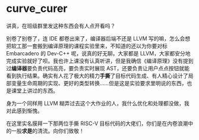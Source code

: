 # curve_curer

讲真，在班级群里发这种东西会有人点开看吗？





别卷了别卷了，连 IDE 都卷出来了，编译器后端不还是 LLVM 写的嘛，怎么会想把软工那一套搬到编译原理的课程实验里来，不知道的还以为你要对标 Embarcadero 的 Dev-C++ 呢，说真的好无聊。大家都是 LLVM，大家都安分地完成实验就好了呗。我也许上课没有认真听讲，但是我确信《编译原理》没有提到过**编译器**要负责代码高亮，要负责实时展现 AST，还要负责让用户点点按钮就能看到执行结果。确实有人花了极大的精力**手撕**了目标代码生成、有人精心设计了局部变量生命周期的实现、更好的类型转换……但是这是实验要求里明说的东西，也是课堂上讲过的东西。

身为一个同样用 LLVM 糊弄过去这个大作业的人，我什么优化和处理都没做，我对此感到惭愧。

在这里实名膜拜一下那两位手撕 RISC-V 目标代码的大佬们，你们是在内卷浪潮中的一股**求是**的清流。向你们致敬！
